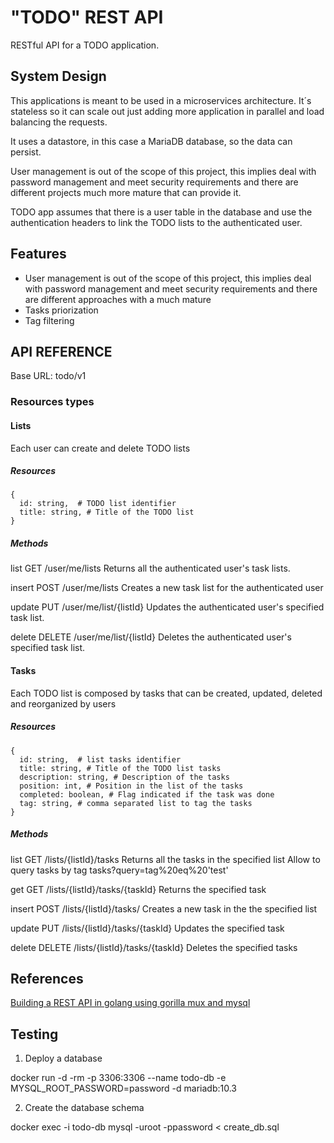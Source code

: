 # "TODO" REST API

RESTful API for a TODO application.

## System Design

This applications is meant to be used in a microservices architecture. It´s stateless so it can scale out just adding more application in parallel and load balancing the requests.

It uses a datastore, in this case a MariaDB database, so the data can  persist.

User management is out of the scope of this project, this implies deal with password management and meet security requirements and there are different projects much more mature that can provide it.

TODO app assumes that there is a user table in the database and use the authentication headers to link the TODO lists to the authenticated user.

## Features

* User management is out of the scope of this project, this implies deal with password management and meet security requirements and there are different approaches with a much mature
* Tasks priorization
* Tag filtering

## API REFERENCE

Base URL: todo/v1

### Resources types

#### Lists

Each user can create and delete TODO lists

##### Resources

```
{
  id: string,  # TODO list identifier
  title: string, # Title of the TODO list
}
```

##### Methods

list GET /user/me/lists Returns all the authenticated user's task lists.

insert POST /user/me/lists Creates a new task list for the authenticated user

update PUT /user/me/list/{listId} Updates the authenticated user's specified task list.

delete DELETE /user/me/list/{listId} Deletes the authenticated user's specified task list.

#### Tasks

Each TODO list is composed by tasks that can be created, updated, deleted and reorganized by users

##### Resources

```
{
  id: string,  # list tasks identifier
  title: string, # Title of the TODO list tasks
  description: string, # Description of the tasks
  position: int, # Position in the list of the tasks
  completed: boolean, # Flag indicated if the task was done
  tag: string, # comma separated list to tag the tasks
}
```

##### Methods

list GET /lists/{listId}/tasks Returns all the tasks in the specified list
    Allow to query tasks by tag
    tasks?query=tag%20eq%20'test'

get GET /lists/{listId}/tasks/{taskId} Returns the specified task

insert POST /lists/{listId}/tasks/ Creates a new task in the the specified list

update PUT /lists/{listId}/tasks/{taskId} Updates the specified task

delete DELETE /lists/{listId}/tasks/{taskId} Deletes the specified tasks

## References

[Building a REST API in golang using gorilla mux and mysql](https://medium.com/@kelvin_sp/building-and-testing-a-rest-api-in-golang-using-gorilla-mux-and-mysql-1f0518818ff6)


## Testing

1. Deploy a database

docker run -d -rm -p 3306:3306 --name todo-db -e MYSQL_ROOT_PASSWORD=password -d mariadb:10.3

2. Create the database schema

docker exec -i todo-db mysql -uroot -ppassword < create_db.sql
